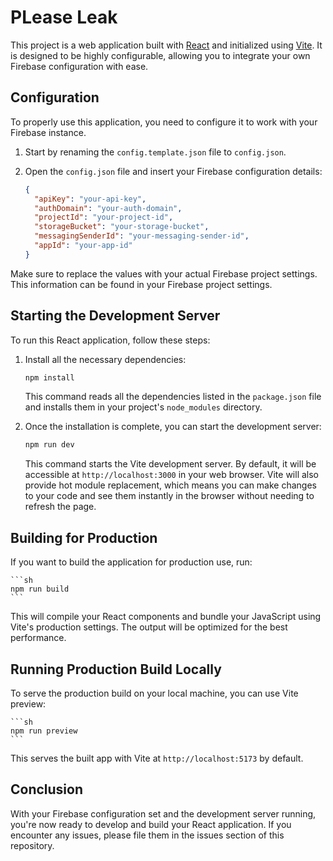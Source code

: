 # PLease Leak

This project is a web application built with [React](https://reactjs.org/) and initialized using [Vite](https://vitejs.dev/). It is designed to be highly configurable, allowing you to integrate your own Firebase configuration with ease.

## Configuration

To properly use this application, you need to configure it to work with your Firebase instance.

1. Start by renaming the `config.template.json` file to `config.json`.
2. Open the `config.json` file and insert your Firebase configuration details:

   ```json
   {
     "apiKey": "your-api-key",
     "authDomain": "your-auth-domain",
     "projectId": "your-project-id",
     "storageBucket": "your-storage-bucket",
     "messagingSenderId": "your-messaging-sender-id",
     "appId": "your-app-id"
   }
   ```

Make sure to replace the values with your actual Firebase project settings. This information can be found in your Firebase project settings.

## Starting the Development Server

To run this React application, follow these steps:

1. Install all the necessary dependencies:

   ```sh
   npm install
   ```

   This command reads all the dependencies listed in the `package.json` file and installs them in your project's `node_modules` directory.

2. Once the installation is complete, you can start the development server:

   ```sh
   npm run dev
   ```

   This command starts the Vite development server. By default, it will be accessible at `http://localhost:3000` in your web browser. Vite will also provide hot module replacement, which means you can make changes to your code and see them instantly in the browser without needing to refresh the page.

## Building for Production

If you want to build the application for production use, run:

    ```sh
    npm run build
    ```

This will compile your React components and bundle your JavaScript using Vite's production settings. The output will be optimized for the best performance.

## Running Production Build Locally

To serve the production build on your local machine, you can use Vite preview:

    ```sh
    npm run preview
    ```

This serves the built app with Vite at `http://localhost:5173` by default.

## Conclusion

With your Firebase configuration set and the development server running, you're now ready to develop and build your React application. If you encounter any issues, please file them in the issues section of this repository.
